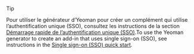 > [!TIP]
> <span data-ttu-id="25b84-101">Pour utiliser le générateur d’Yeoman pour créer un complément qui utilise l’authentification unique (SSO), consultez les instructions de la section [Démarrage rapide de l’authentification unique (SSO)](../quickstarts/sso-quickstart.md).</span><span class="sxs-lookup"><span data-stu-id="25b84-101">To use the Yeoman generator to create an add-in that uses single sign-on (SSO), see instructions in the [Single sign-on (SSO) quick start](../quickstarts/sso-quickstart.md).</span></span>